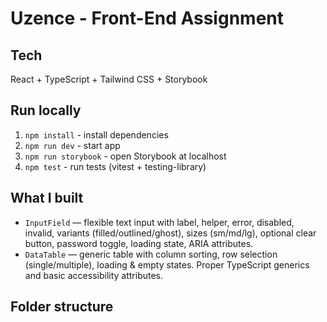 # Uzence - Front-End Assignment

## Tech

React + TypeScript + Tailwind CSS + Storybook

## Run locally

1. `npm install` - install dependencies
2. `npm run dev` - start app
3. `npm run storybook` - open Storybook at localhost
4. `npm test` - run tests (vitest + testing-library)

## What I built

- `InputField` — flexible text input with label, helper, error, disabled, invalid, variants (filled/outlined/ghost), sizes (sm/md/lg), optional clear button, password toggle, loading state, ARIA attributes.
- `DataTable` — generic table with column sorting, row selection (single/multiple), loading & empty states. Proper TypeScript generics and basic accessibility attributes.

## Folder structure
